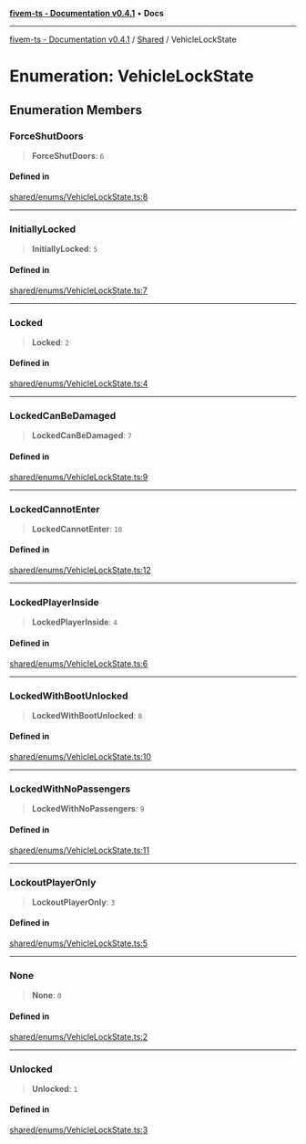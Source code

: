 [**fivem-ts - Documentation v0.4.1**](../../../README.md) • **Docs**

***

[fivem-ts - Documentation v0.4.1](../../../README.md) / [Shared](../README.md) / VehicleLockState

# Enumeration: VehicleLockState

## Enumeration Members

### ForceShutDoors

> **ForceShutDoors**: `6`

#### Defined in

[shared/enums/VehicleLockState.ts:8](https://github.com/Purpose-Dev/fivem-ts/blob/af9f57481b70813a163451854c2103aaaed13195/src/shared/enums/VehicleLockState.ts#L8)

***

### InitiallyLocked

> **InitiallyLocked**: `5`

#### Defined in

[shared/enums/VehicleLockState.ts:7](https://github.com/Purpose-Dev/fivem-ts/blob/af9f57481b70813a163451854c2103aaaed13195/src/shared/enums/VehicleLockState.ts#L7)

***

### Locked

> **Locked**: `2`

#### Defined in

[shared/enums/VehicleLockState.ts:4](https://github.com/Purpose-Dev/fivem-ts/blob/af9f57481b70813a163451854c2103aaaed13195/src/shared/enums/VehicleLockState.ts#L4)

***

### LockedCanBeDamaged

> **LockedCanBeDamaged**: `7`

#### Defined in

[shared/enums/VehicleLockState.ts:9](https://github.com/Purpose-Dev/fivem-ts/blob/af9f57481b70813a163451854c2103aaaed13195/src/shared/enums/VehicleLockState.ts#L9)

***

### LockedCannotEnter

> **LockedCannotEnter**: `10`

#### Defined in

[shared/enums/VehicleLockState.ts:12](https://github.com/Purpose-Dev/fivem-ts/blob/af9f57481b70813a163451854c2103aaaed13195/src/shared/enums/VehicleLockState.ts#L12)

***

### LockedPlayerInside

> **LockedPlayerInside**: `4`

#### Defined in

[shared/enums/VehicleLockState.ts:6](https://github.com/Purpose-Dev/fivem-ts/blob/af9f57481b70813a163451854c2103aaaed13195/src/shared/enums/VehicleLockState.ts#L6)

***

### LockedWithBootUnlocked

> **LockedWithBootUnlocked**: `8`

#### Defined in

[shared/enums/VehicleLockState.ts:10](https://github.com/Purpose-Dev/fivem-ts/blob/af9f57481b70813a163451854c2103aaaed13195/src/shared/enums/VehicleLockState.ts#L10)

***

### LockedWithNoPassengers

> **LockedWithNoPassengers**: `9`

#### Defined in

[shared/enums/VehicleLockState.ts:11](https://github.com/Purpose-Dev/fivem-ts/blob/af9f57481b70813a163451854c2103aaaed13195/src/shared/enums/VehicleLockState.ts#L11)

***

### LockoutPlayerOnly

> **LockoutPlayerOnly**: `3`

#### Defined in

[shared/enums/VehicleLockState.ts:5](https://github.com/Purpose-Dev/fivem-ts/blob/af9f57481b70813a163451854c2103aaaed13195/src/shared/enums/VehicleLockState.ts#L5)

***

### None

> **None**: `0`

#### Defined in

[shared/enums/VehicleLockState.ts:2](https://github.com/Purpose-Dev/fivem-ts/blob/af9f57481b70813a163451854c2103aaaed13195/src/shared/enums/VehicleLockState.ts#L2)

***

### Unlocked

> **Unlocked**: `1`

#### Defined in

[shared/enums/VehicleLockState.ts:3](https://github.com/Purpose-Dev/fivem-ts/blob/af9f57481b70813a163451854c2103aaaed13195/src/shared/enums/VehicleLockState.ts#L3)
